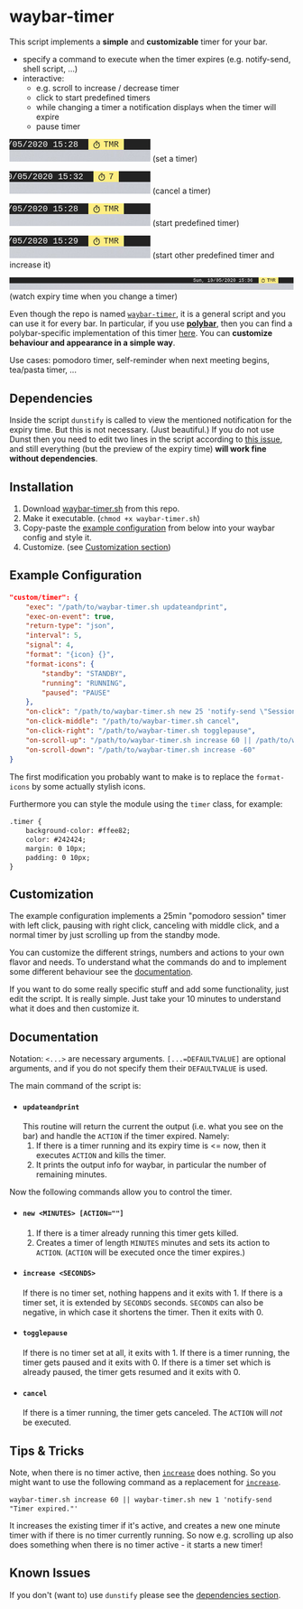 # waybar-timer

This script implements a **simple** and **customizable** timer for your bar.

- specify a command to execute when the timer expires (e.g. notify-send, shell script, ...)
- interactive:
  * e.g. scroll to increase / decrease timer
  * click to start predefined timers
  * while changing a timer a notification displays when the timer will expire
  * pause timer

![screenshot set timer](screenshots/setTimer.gif) (set a timer)

![screenshot cancel timer](screenshots/cancelTimer.gif) (cancel a timer)

![screenshot set predefined timer](screenshots/predefinedTimer.gif) (start predefined timer)

![screenshot set predefined timer 2 and increase it](screenshots/predefinedTimer2.gif) (start other predefined timer and increase it)

![screenshot see expiry time](screenshots/expiryTimePreview.gif) (watch expiry time when you change a timer)

Even though the repo is named [`waybar-timer`](#), it is a general script and you can use it for every bar.
In particular, if you use [**polybar**](https://github.com/polybar/polybar), then you can find a polybar-specific implementation of this timer [here](https://github.com/jbirnick/polybar-timer).
You can **customize behaviour and appearance in a simple way**.

Use cases: pomodoro timer, self-reminder when next meeting begins, tea/pasta timer, ...

## Dependencies

Inside the script `dunstify` is called to view the mentioned notification for the expiry time.
But this is not necessary. (Just beautiful.) If you do not use Dunst then you need to edit two lines in the script according to [this issue](https://github.com/jbirnick/polybar-timer/issues/3), and still everything (but the preview of the expiry time) **will work fine without dependencies**.

## Installation

1. Download [waybar-timer.sh](https://raw.githubusercontent.com/jbirnick/waybar-timer/master/waybar-timer.sh) from this repo.
2. Make it executable. (`chmod +x waybar-timer.sh`)
3. Copy-paste the [example configuration](#example-configuration) from below into your waybar config and style it.
4. Customize. (see [Customization section](#customization))

## Example Configuration

```json
"custom/timer": {
    "exec": "/path/to/waybar-timer.sh updateandprint",
    "exec-on-event": true,
    "return-type": "json",
    "interval": 5,
    "signal": 4,
    "format": "{icon} {}",
    "format-icons": {
        "standby": "STANDBY",
        "running": "RUNNING",
        "paused": "PAUSE"
    },
    "on-click": "/path/to/waybar-timer.sh new 25 'notify-send \"Session finished\"'",
    "on-click-middle": "/path/to/waybar-timer.sh cancel",
    "on-click-right": "/path/to/waybar-timer.sh togglepause",
    "on-scroll-up": "/path/to/waybar-timer.sh increase 60 || /path/to/waybar-timer.sh new 1 'notify-send -u critical \"Timer expired.\"'",
    "on-scroll-down": "/path/to/waybar-timer.sh increase -60"
}
```
The first modification you probably want to make is to replace the `format-icons` by some actually stylish icons.

Furthermore you can style the module using the `timer` class, for example:
```
.timer {
    background-color: #ffee82;
    color: #242424;
    margin: 0 10px;
    padding: 0 10px;
}
```

## Customization

The example configuration implements a 25min "pomodoro session" timer with left click, pausing with right click, canceling with middle click, and a normal timer by just scrolling up from the standby mode.

You can customize the different strings, numbers and actions to your own flavor and needs. To understand what the commands do and to implement some different behaviour see the [documentation](#documentation).

If you want to do some really specific stuff and add some functionality, just edit the script. It is really simple. Just take your 10 minutes to understand what it does and then customize it.

## Documentation

Notation: `<...>` are necessary arguments. `[...=DEFAULTVALUE]` are optional arguments,
and if you do not specify them their `DEFAULTVALUE` is used.

The main command of the script is:

- #### `updateandprint`
  This routine will return the current the output (i.e. what you see on the bar) and handle the `ACTION` if the timer expired.
  Namely:
  1. If there is a timer running and its expiry time is <= now, then it executes `ACTION` and kills the timer.
  2. It prints the output info for waybar, in particular the number of remaining minutes.

Now the following commands allow you to control the timer.

- #### `new <MINUTES> [ACTION=""]`
  1. If there is a timer already running this timer gets killed.
  2. Creates a timer of length `MINUTES` minutes and sets its action to `ACTION`. (`ACTION` will be executed once the timer expires.)

- #### `increase <SECONDS>`
  If there is no timer set, nothing happens and it exits with 1.
  If there is a timer set, it is extended by `SECONDS` seconds. `SECONDS` can also be negative, in which case it shortens the timer. Then it exits
  with 0.

- #### `togglepause`
  If there is no timer set at all, it exits with 1. If there is a timer running, the timer gets paused and it exits with 0. If there is a timer set which is already paused, the timer gets resumed and it exits with 0.

- #### `cancel`
  If there is a timer running, the timer gets canceled. The `ACTION` will _not_ be
  executed.

## Tips & Tricks

Note, when there is no timer active, then [`increase`](#increase-seconds) does nothing.
So you might want to use the following command as a replacement for [`increase`](#increase-seconds).
```
waybar-timer.sh increase 60 || waybar-timer.sh new 1 'notify-send "Timer expired."'
```
It increases the existing timer if it's active, and creates a new one minute timer with if there is no timer currently running.
So now e.g. scrolling up also does something when there is no timer active - it starts a new timer!

## Known Issues

If you don't (want to) use `dunstify` please see the [dependencies section](#dependencies).
